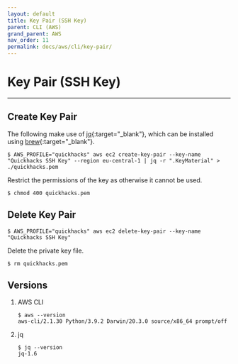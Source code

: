 ```yaml
---
layout: default
title: Key Pair (SSH Key)
parent: CLI (AWS)
grand_parent: AWS
nav_order: 11
permalink: docs/aws/cli/key-pair/
---
```


# Key Pair (SSH Key)

---

## Create Key Pair

The following make use of [jq](https://stedolan.github.io/jq/){:target="_blank"}, which can be installed using 
[brew](https://formulae.brew.sh/formula/jq){:target="_blank"}.

```console
$ AWS_PROFILE="quickhacks" aws ec2 create-key-pair --key-name "Quickhacks SSH Key" --region eu-central-1 | jq -r ".KeyMaterial" > ./quickhacks.pem
```

Restrict the permissions of the key as otherwise it cannot be used.

```console
$ chmod 400 quickhacks.pem
```

## Delete Key Pair

```console
$ AWS_PROFILE="quickhacks" aws ec2 delete-key-pair --key-name "Quickhacks SSH Key"
```

Delete the private key file.

```console
$ rm quickhacks.pem
```

## Versions

1. AWS CLI

   ```console
   $ aws --version
   aws-cli/2.1.30 Python/3.9.2 Darwin/20.3.0 source/x86_64 prompt/off
   ```

1. jq

   ```console
   $ jq --version
   jq-1.6
   ```
